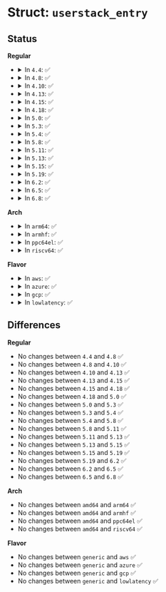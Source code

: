 # Struct: <code>userstack_entry</code>

## Status
<b>Regular</b>
<ul>
<li>
<details>
<summary>In <code>4.4</code>: ✅</summary>

```c
struct userstack_entry {
    struct trace_entry ent;
    unsigned int tgid;
    long unsigned int caller[8];
};
```
</details>
</li>
<li>
<details>
<summary>In <code>4.8</code>: ✅</summary>

```c
struct userstack_entry {
    struct trace_entry ent;
    unsigned int tgid;
    long unsigned int caller[8];
};
```
</details>
</li>
<li>
<details>
<summary>In <code>4.10</code>: ✅</summary>

```c
struct userstack_entry {
    struct trace_entry ent;
    unsigned int tgid;
    long unsigned int caller[8];
};
```
</details>
</li>
<li>
<details>
<summary>In <code>4.13</code>: ✅</summary>

```c
struct userstack_entry {
    struct trace_entry ent;
    unsigned int tgid;
    long unsigned int caller[8];
};
```
</details>
</li>
<li>
<details>
<summary>In <code>4.15</code>: ✅</summary>

```c
struct userstack_entry {
    struct trace_entry ent;
    unsigned int tgid;
    long unsigned int caller[8];
};
```
</details>
</li>
<li>
<details>
<summary>In <code>4.18</code>: ✅</summary>

```c
struct userstack_entry {
    struct trace_entry ent;
    unsigned int tgid;
    long unsigned int caller[8];
};
```
</details>
</li>
<li>
<details>
<summary>In <code>5.0</code>: ✅</summary>

```c
struct userstack_entry {
    struct trace_entry ent;
    unsigned int tgid;
    long unsigned int caller[8];
};
```
</details>
</li>
<li>
<details>
<summary>In <code>5.3</code>: ✅</summary>

```c
struct userstack_entry {
    struct trace_entry ent;
    unsigned int tgid;
    long unsigned int caller[8];
};
```
</details>
</li>
<li>
<details>
<summary>In <code>5.4</code>: ✅</summary>

```c
struct userstack_entry {
    struct trace_entry ent;
    unsigned int tgid;
    long unsigned int caller[8];
};
```
</details>
</li>
<li>
<details>
<summary>In <code>5.8</code>: ✅</summary>

```c
struct userstack_entry {
    struct trace_entry ent;
    unsigned int tgid;
    long unsigned int caller[8];
};
```
</details>
</li>
<li>
<details>
<summary>In <code>5.11</code>: ✅</summary>

```c
struct userstack_entry {
    struct trace_entry ent;
    unsigned int tgid;
    long unsigned int caller[8];
};
```
</details>
</li>
<li>
<details>
<summary>In <code>5.13</code>: ✅</summary>

```c
struct userstack_entry {
    struct trace_entry ent;
    unsigned int tgid;
    long unsigned int caller[8];
};
```
</details>
</li>
<li>
<details>
<summary>In <code>5.15</code>: ✅</summary>

```c
struct userstack_entry {
    struct trace_entry ent;
    unsigned int tgid;
    long unsigned int caller[8];
};
```
</details>
</li>
<li>
<details>
<summary>In <code>5.19</code>: ✅</summary>

```c
struct userstack_entry {
    struct trace_entry ent;
    unsigned int tgid;
    long unsigned int caller[8];
};
```
</details>
</li>
<li>
<details>
<summary>In <code>6.2</code>: ✅</summary>

```c
struct userstack_entry {
    struct trace_entry ent;
    unsigned int tgid;
    long unsigned int caller[8];
};
```
</details>
</li>
<li>
<details>
<summary>In <code>6.5</code>: ✅</summary>

```c
struct userstack_entry {
    struct trace_entry ent;
    unsigned int tgid;
    long unsigned int caller[8];
};
```
</details>
</li>
<li>
<details>
<summary>In <code>6.8</code>: ✅</summary>

```c
struct userstack_entry {
    struct trace_entry ent;
    unsigned int tgid;
    long unsigned int caller[8];
};
```
</details>
</li>
</ul>
<b>Arch</b>
<ul>
<li>
<details>
<summary>In <code>arm64</code>: ✅</summary>

```c
struct userstack_entry {
    struct trace_entry ent;
    unsigned int tgid;
    long unsigned int caller[8];
};
```
</details>
</li>
<li>
<details>
<summary>In <code>armhf</code>: ✅</summary>

```c
struct userstack_entry {
    struct trace_entry ent;
    unsigned int tgid;
    long unsigned int caller[8];
};
```
</details>
</li>
<li>
<details>
<summary>In <code>ppc64el</code>: ✅</summary>

```c
struct userstack_entry {
    struct trace_entry ent;
    unsigned int tgid;
    long unsigned int caller[8];
};
```
</details>
</li>
<li>
<details>
<summary>In <code>riscv64</code>: ✅</summary>

```c
struct userstack_entry {
    struct trace_entry ent;
    unsigned int tgid;
    long unsigned int caller[8];
};
```
</details>
</li>
</ul>
<b>Flavor</b>
<ul>
<li>
<details>
<summary>In <code>aws</code>: ✅</summary>

```c
struct userstack_entry {
    struct trace_entry ent;
    unsigned int tgid;
    long unsigned int caller[8];
};
```
</details>
</li>
<li>
<details>
<summary>In <code>azure</code>: ✅</summary>

```c
struct userstack_entry {
    struct trace_entry ent;
    unsigned int tgid;
    long unsigned int caller[8];
};
```
</details>
</li>
<li>
<details>
<summary>In <code>gcp</code>: ✅</summary>

```c
struct userstack_entry {
    struct trace_entry ent;
    unsigned int tgid;
    long unsigned int caller[8];
};
```
</details>
</li>
<li>
<details>
<summary>In <code>lowlatency</code>: ✅</summary>

```c
struct userstack_entry {
    struct trace_entry ent;
    unsigned int tgid;
    long unsigned int caller[8];
};
```
</details>
</li>
</ul>

## Differences
<b>Regular</b>
<ul>
<li>
No changes between <code>4.4</code> and <code>4.8</code> ✅
</li>
<li>
No changes between <code>4.8</code> and <code>4.10</code> ✅
</li>
<li>
No changes between <code>4.10</code> and <code>4.13</code> ✅
</li>
<li>
No changes between <code>4.13</code> and <code>4.15</code> ✅
</li>
<li>
No changes between <code>4.15</code> and <code>4.18</code> ✅
</li>
<li>
No changes between <code>4.18</code> and <code>5.0</code> ✅
</li>
<li>
No changes between <code>5.0</code> and <code>5.3</code> ✅
</li>
<li>
No changes between <code>5.3</code> and <code>5.4</code> ✅
</li>
<li>
No changes between <code>5.4</code> and <code>5.8</code> ✅
</li>
<li>
No changes between <code>5.8</code> and <code>5.11</code> ✅
</li>
<li>
No changes between <code>5.11</code> and <code>5.13</code> ✅
</li>
<li>
No changes between <code>5.13</code> and <code>5.15</code> ✅
</li>
<li>
No changes between <code>5.15</code> and <code>5.19</code> ✅
</li>
<li>
No changes between <code>5.19</code> and <code>6.2</code> ✅
</li>
<li>
No changes between <code>6.2</code> and <code>6.5</code> ✅
</li>
<li>
No changes between <code>6.5</code> and <code>6.8</code> ✅
</li>
</ul>
<b>Arch</b>
<ul>
<li>
No changes between <code>amd64</code> and <code>arm64</code> ✅
</li>
<li>
No changes between <code>amd64</code> and <code>armhf</code> ✅
</li>
<li>
No changes between <code>amd64</code> and <code>ppc64el</code> ✅
</li>
<li>
No changes between <code>amd64</code> and <code>riscv64</code> ✅
</li>
</ul>
<b>Flavor</b>
<ul>
<li>
No changes between <code>generic</code> and <code>aws</code> ✅
</li>
<li>
No changes between <code>generic</code> and <code>azure</code> ✅
</li>
<li>
No changes between <code>generic</code> and <code>gcp</code> ✅
</li>
<li>
No changes between <code>generic</code> and <code>lowlatency</code> ✅
</li>
</ul>
